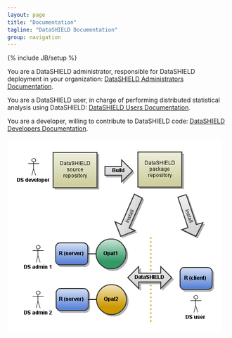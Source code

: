 ```yaml
---
layout: page
title: "Documentation"
tagline: "DataSHIELD Documentation"
group: navigation
---
```

{% include JB/setup %}

You are a DataSHIELD administrator, responsible for DataSHIELD deployment in your organization: 
[DataSHIELD Administrators Documentation](administrators.html).

You are a DataSHIELD user, in charge of performing distributed statistical analysis using DataSHIELD: 
[DataSHIELD Users Documentation](users.html).

You are a developer, willing to contribute to DataSHIELD code: 
[DataSHIELD Developers Documentation](developers.html).


![DataSHIELD Opal](../images/datashield-setup.png "DataSHIELD Opal")